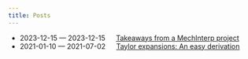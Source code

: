 ```yaml
---
title: Posts
---
```


- 2023-12-15 — 2023-12-15 &emsp; [Takeaways from a MechInterp project](https://www.lesswrong.com/posts/Ei8q37PB3cAky6kaK/)
- 2021-01-10 — 2021-07-02 &emsp; [Taylor expansions: An easy derivation](/posts/taylor-expansions/)
